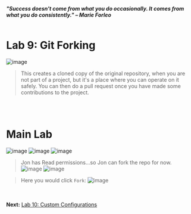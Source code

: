 ***"Success doesn't come from what you do occasionally. It comes from what you do consistently." – Marie Forleo***
<br><br>

# Lab 9: Git Forking
![image](https://github.com/user-attachments/assets/77066e2e-a55f-4c59-b6ee-3bdeecf8f8a1)

>This creates a cloned copy of the original repository, when you are not part of a project,
>but it's a place where you can operate on it safely.  You can then do a pull request once
>you have made some contributions to the project.

<br><br>
# Main Lab
![image](https://github.com/user-attachments/assets/a3487228-d0f1-4665-a175-50b8c6eae2c3)
![image](https://github.com/user-attachments/assets/32853b67-4bbe-4319-9b9b-4972e5a0bc17)
![image](https://github.com/user-attachments/assets/550d4f36-0f70-4458-a5d8-088ba9c0958f)
> Jon has Read permissions...so Jon can fork the repo for now.
![image](https://github.com/user-attachments/assets/7d6b8005-a631-4b7a-a5c2-777ea9fc1e76)
![image](https://github.com/user-attachments/assets/b8d49b30-ccfc-4819-8359-8960e794e72b)

> Here you would click `Fork`:
![image](https://github.com/user-attachments/assets/21ff6a8e-b1e4-427f-8ac5-24b6f9f68cf9)


<br><br>
**Next:** [Lab 10: Custom Configurations](10_custom_configurations.md)


